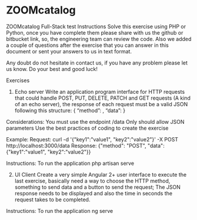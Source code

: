 # ZOOMcatalog


ZOOMcatalog Full-Stack test
Instructions
Solve this exercise using PHP or Python, once you have complete them please share with us the github or bitbucket link, so, the engineering team can review the code. Also we added a couple of questions after the exercise that you can answer in this document or sent your answers to us in text format.

Any doubt do not hesitate in contact us, if you have any problem please let us know. Do your best and good luck!

Exercises
1) Echo server
Write an application program interface for HTTP requests that could handle POST, PUT, DELETE, PATCH and GET requests (A kind of an echo server), the response of each request must be a valid JSON following this structure: 
{
  “method”: <HTTP METHOD REQUESTED>,
  “data”: <HTTP PARAMETERS SENT IN THE REQUEST>
}

Considerations:
You must use the endpoint /data
Only should allow JSON parameters 
Use the best practices of coding to create the exercise

Example:
Request: curl -d '{"key1":"value1", "key2":"value2"}' -X POST http://localhost:3000/data
Response: {"method": "POST", "data": {"key1":"value1", "key2":"value2"}}


Instructions: To run the application php artisan serve

2) UI Client
Create a very simple Angular 2+ user interface to execute the last exercise, basically need a way to choose the HTTP method, something to send data and a button to send the request; The JSON response needs to be displayed and also the time in seconds the request takes to be completed. 


Instructions: To run the application ng serve






